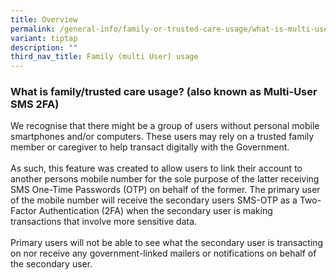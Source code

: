```yaml
---
title: Overview
permalink: /general-info/family-or-trusted-care-usage/what-is-multi-user/
variant: tiptap
description: ""
third_nav_title: Family (multi User) usage
---
```

<h3>What is family/trusted care usage? (also known as Multi-User SMS 2FA)</h3>
<p>We recognise that there might be a group of users without personal mobile
smartphones and/or computers. These users may rely on a trusted family
member or caregiver to help transact digitally with the Government.
<br>
<br>As such, this feature was created to allow users to link their account
to another persons mobile number for the sole purpose of the latter receiving
SMS One-Time Passwords (OTP) on behalf of the former. The primary user
of the mobile number will receive the secondary users SMS-OTP as a Two-Factor
Authentication (2FA) when the secondary user is making transactions that
involve more sensitive data.
<br>
<br>Primary users will not be able to see what the secondary user is transacting
on nor receive any government-linked mailers or notifications on behalf
of the secondary user.</p>
<p></p>